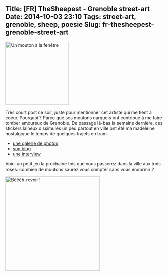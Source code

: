 Title: [FR] TheSheepest - Grenoble street-art
Date: 2014-10-03 23:10
Tags: street-art, grenoble, sheep, poesie
Slug: fr-thesheepest-grenoble-street-art
---
<img src="/lucas/blog/content/images/2014/Oct/thesheepest_windowhead.jpg" alt="Un mouton à la fenêtre" width="200" style="display:block;"> 

Très court post ce soir, juste pour mentionner cet artiste qui me tient à coeur. Pourquoi ? Parce que ses moutons narquois ont contribué à me faire tomber amoureux de Grenoble. De passage là-bas la semaine dernière, ces stickers laineux dissimulés un peu partout en ville ont été ma madeleine nostalgique le temps de quelques trajets en tram.

- [une galerie de photos](http://flickrhivemind.net/Tags/thesheepest/Interesting)
- [son blog](//thesheepest.blogspot.fr/)
- [une interview](//www.glazedmag.fr/actualites/the-sheepest-dessine-moi-des-moutons.html)

Voici un petit jeu la prochaine fois que vous passerez dans la ville aux trois roses: combien de moutons saurez vous compter sans vous endormir ?

<img src="/lucas/blog/content/images/2014/Oct/thesheepest_chimney.jpg" alt="Bêêêh-revoir !" width="300" style="display:block;">